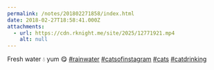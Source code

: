 ```yaml
---
permalink: /notes/201802271858/index.html
date: 2018-02-27T18:58:41.000Z
attachments:
  - url: https://cdn.rknight.me/site/2025/12771921.mp4
    alt: null
---
```


Fresh water 💧 yum 😋 <a href="https://pixelfed.social/discover/tags/rainwater?src=hash" title="#rainwater" class="u-url hashtag" rel="external nofollow noopener">#rainwater</a> <a href="https://pixelfed.social/discover/tags/catsofinstagram?src=hash" title="#catsofinstagram" class="u-url hashtag" rel="external nofollow noopener">#catsofinstagram</a> <a href="https://pixelfed.social/discover/tags/cats?src=hash" title="#cats" class="u-url hashtag" rel="external nofollow noopener">#cats</a> <a href="https://pixelfed.social/discover/tags/catdrinking?src=hash" title="#catdrinking" class="u-url hashtag" rel="external nofollow noopener">#catdrinking</a>
